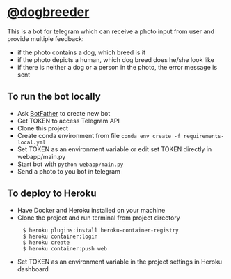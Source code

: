 # [@dogbreeder](https://t.me/dogbreeder_bot)
This is a bot for telegram which can receive a photo input from user and provide multiple feedback:
- if the photo contains a dog, which breed is it
- if the photo depicts a human, which dog breed does he/she look like
- if there is neither a dog or a person in the photo, the error message is sent

## To run the bot locally
- Ask [BotFather](https://t.me/BotFather) to create new bot
- Get TOKEN to access Telegram API
- Clone this project
- Create conda environment from file `conda env create -f requirements-local.yml`
- Set TOKEN as an environment variable or edit set TOKEN directly in webapp/main.py
- Start bot with `python webapp/main.py`
- Send a photo to you bot in telegram

## To deploy to Heroku
- Have Docker and Heroku installed on your machine
- Clone the project and run terminal from project directory
```
     $ heroku plugins:install heroku-container-registry
     $ heroku container:login
     $ heroku create
     $ heroku container:push web
```
- Set TOKEN as an environment variable in the project settings in Heroku dashboard